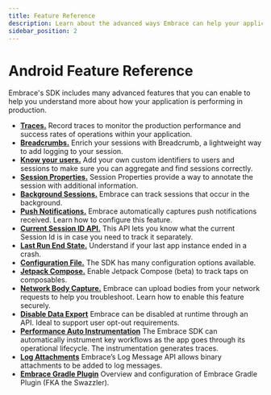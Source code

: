 ```yaml
---
title: Feature Reference
description: Learn about the advanced ways Embrace can help your application
sidebar_position: 2
---
```


# Android Feature Reference

Embrace's SDK includes many advanced features that you can enable to help you understand more about
how your application is performing in production.

- [**Traces.**](/android/features/traces.md) Record traces to monitor the production performance and success rates of operations within your application.
- [**Breadcrumbs.**](/android/features/breadcrumbs.md) Enrich your sessions with Breadcrumb, a lightweight way to add logging to your session.  
- [**Know your users.**](/android/features/identify-users.md) Add your own custom identifiers to users and sessions to make sure you can aggregate and find sessions correctly.
- [**Session Properties.**](/android/features/session-properties.md) Session Properties provide a way to annotate the session with additional information.
- [**Background Sessions.**](/android/features/background-sessions.md) Embrace can track sessions that occur in the background.
- [**Push Notifications.**](/android/features/push-notifications.md) Embrace automatically captures push notifications received. Learn how to configure this feature.
- [**Current Session ID API.**](/android/features/current-session-id-api.md) This API lets you know what the current Session Id is in case you need to track it separately.
- [**Last Run End State.**](/android/features/last-run-end-state.md) Understand if your last app instance ended in a crash.
- [**Configuration File.**](/android/features/configuration-file.md) The SDK has many configuration options available.
- [**Jetpack Compose.**](/android/features/jetpack-compose.md) Enable Jetpack Compose (beta) to track taps on composables.
- [**Network Body Capture.**](/android/features/network-body-capture.md) Embrace can upload bodies from your network requests to help you troubleshoot. Learn how to enable this feature securely.
- [**Disable Data Export**](/android/features/disable-data-export.md) Embrace can be disabled at runtime through an API. Ideal to support user opt-out requirements.  
- [**Performance Auto Instrumentation**](/android/features/performance-instrumentation.md) The Embrace SDK can automatically instrument key workflows as the app goes through its operational lifecycle. The instrumentation generates traces.
- [**Log Attachments**](/android/features/log_attachments.md) Embrace’s Log Message API allows binary attachments to be added to log messages.
- [**Embrace Gradle Plugin**](/android/features/embrace-gradle-plugin.md) Overview and configuration of Embrace Gradle Plugin (FKA the Swazzler).
